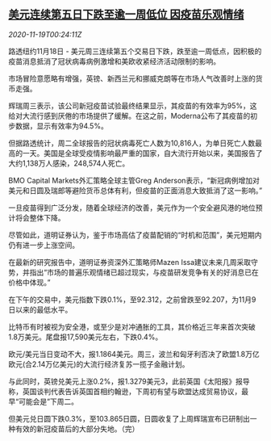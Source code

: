 <!--1605747323000-->
[美元连续第五日下跌至逾一周低位 因疫苗乐观情绪](https://cn.reuters.com/article/global-forex-1118-wedn-idCNKBS27Z01K)
------

<div><i>2020-11-19T00:24:11Z</i></div><p>路透纽约11月18日 - 美元周三连续第五个交易日下跌，跌至逾一周低点，因积极的疫苗消息抵消了冠状病毒病例激增和美欧收紧经济活动限制的影响。</p><p>市场冒险意愿略有增强，英镑、新西兰元和挪威克朗等在市场人气改善时上涨的货币走强。</p><p>辉瑞周三表示，该公司新冠疫苗试验最终结果显示，其疫苗的有效率为95%，这给对大流行感到厌倦的市场提供了缓解。在这之前，Moderna公布了其疫苗的初步数据，显示有效率为94.5%。</p><p>但据路透统计，周二全球报告的冠状病毒死亡人数为10,816人，为单日死亡人数最高的一天。美国是全球受疫情影响最严重的国家，自大流行开始以来，美国报告了大约1,138万人感染，248,574人死亡。</p><p>BMO Capital Markets外汇策略全球主管Greg Anderson表示，“新冠病例增加对美元和日圆及瑞郎等避险货币总体有利，但疫苗的正面消息大致抵消了这一影响。”</p><p>一旦疫苗得到广泛分发，随着全球经济的改善，美元作为一个安全避风港的地位预计将会整体下降。</p><p>尽管如此，道明证券认为，鉴于市场高估了疫苗配销的“时机和范围”，美元短期内仍有进一步上涨空间。</p><p>在最新的研究报告中，道明证券资深外汇策略师Mazen Issa建议未来几周采取守势，并指出“市场的普遍乐观情绪已超过现实，与疫苗研发竞争有关的好消息已在价格中体现。”</p><p>在下午的交易中，美元指数下跌0.1%，至92.312，之前曾跌至92.207，为11月9日以来的最低水平。</p><p>比特币有时被视为安全港，或至少是对冲通胀的工具，其价格近三年来首次突破1.8万美元。尾盘报17,590美元左右，下跌0.4%。</p><p>欧元/美元当日变动不大，报1.1864美元。周三，波兰和匈牙利否决了欧盟1.8万亿欧元(合2.14万亿美元)的大流行经济复苏一揽子金融计划。</p><p>与此同时，英镑兑美元上涨0.2%，报1.3279美元3，此前英国《太阳报》报导称，英国谈判代表告诉英国首相约翰逊，下周初有望与欧盟达成贸易协议，最早“可能会是”下周二。</p><p>但美元兑日圆下跌0.3%，至103.865日圆，日圆收复了上周辉瑞宣布已研制出一种有效的新冠疫苗后的大部分失地。（完）</p>

